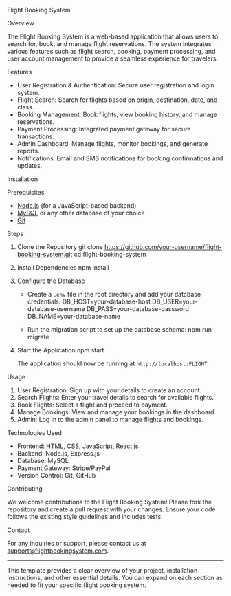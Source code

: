  Flight Booking System

 Overview

The Flight Booking System is a web-based application that allows users to search for, book, and manage flight reservations. The system integrates various features such as flight search, booking, payment processing, and user account management to provide a seamless experience for travelers.

 Features

- User Registration & Authentication: Secure user registration and login system.
- Flight Search: Search for flights based on origin, destination, date, and class.
- Booking Management: Book flights, view booking history, and manage reservations.
- Payment Processing: Integrated payment gateway for secure transactions.
- Admin Dashboard: Manage flights, monitor bookings, and generate reports.
- Notifications: Email and SMS notifications for booking confirmations and updates.

 Installation

 Prerequisites

- [Node.js](https://nodejs.org/) (for a JavaScript-based backend)
- [MySQL](https://www.mysql.com/) or any other database of your choice
- [Git](https://git-scm.com/)

 Steps

1. Clone the Repository
   git clone https://github.com/your-username/flight-booking-system.git
   cd flight-booking-system
  
2. Install Dependencies
   npm install

3. Configure the Database

   - Create a `.env` file in the root directory and add your database credentials:
     DB_HOST=your-database-host
     DB_USER=your-database-username
     DB_PASS=your-database-password
     DB_NAME=your-database-name

   - Run the migration script to set up the database schema:
     npm run migrate

4. Start the Application
   npm start
  

   The application should now be running at `http://localhost:FLIGHT`.

 Usage

1. User Registration: Sign up with your details to create an account.
2. Search Flights: Enter your travel details to search for available flights.
3. Book Flights: Select a flight and proceed to payment.
4. Manage Bookings: View and manage your bookings in the dashboard.
5. Admin: Log in to the admin panel to manage flights and bookings.

 Technologies Used

- Frontend: HTML, CSS, JavaScript, React.js
- Backend: Node.js, Express.js
- Database: MySQL
- Payment Gateway: Stripe/PayPal
- Version Control: Git, GitHub

 Contributing

We welcome contributions to the Flight Booking System! Please fork the repository and create a pull request with your changes. Ensure your code follows the existing style guidelines and includes tests.

 Contact

For any inquiries or support, please contact us at [support@flightbookingsystem.com](mailto:support@flightbookingsystem.com).

---

This template provides a clear overview of your project, installation instructions, and other essential details. You can expand on each section as needed to fit your specific flight booking system.
